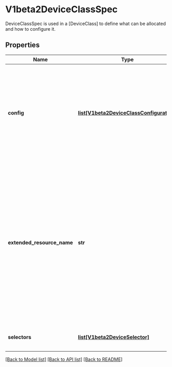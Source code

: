 # V1beta2DeviceClassSpec

DeviceClassSpec is used in a [DeviceClass] to define what can be allocated and how to configure it.
## Properties
Name | Type | Description | Notes
------------ | ------------- | ------------- | -------------
**config** | [**list[V1beta2DeviceClassConfiguration]**](V1beta2DeviceClassConfiguration.md) | Config defines configuration parameters that apply to each device that is claimed via this class. Some classses may potentially be satisfied by multiple drivers, so each instance of a vendor configuration applies to exactly one driver.  They are passed to the driver, but are not considered while allocating the claim. | [optional] 
**extended_resource_name** | **str** | ExtendedResourceName is the extended resource name for the devices of this class. The devices of this class can be used to satisfy a pod&#39;s extended resource requests. It has the same format as the name of a pod&#39;s extended resource. It should be unique among all the device classes in a cluster. If two device classes have the same name, then the class created later is picked to satisfy a pod&#39;s extended resource requests. If two classes are created at the same time, then the name of the class lexicographically sorted first is picked.  This is an alpha field. | [optional] 
**selectors** | [**list[V1beta2DeviceSelector]**](V1beta2DeviceSelector.md) | Each selector must be satisfied by a device which is claimed via this class. | [optional] 

[[Back to Model list]](../README.md#documentation-for-models) [[Back to API list]](../README.md#documentation-for-api-endpoints) [[Back to README]](../README.md)


